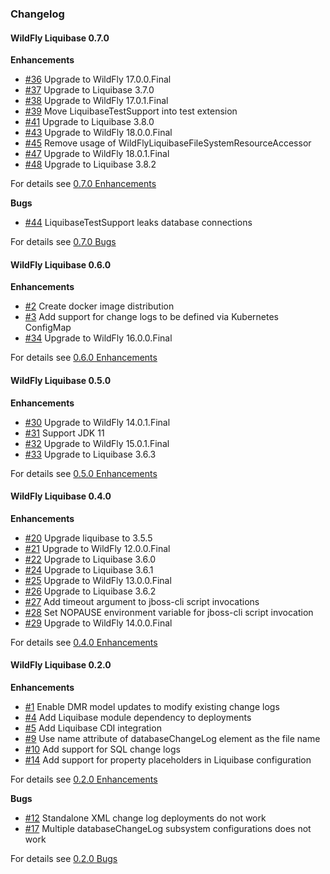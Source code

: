 ### Changelog

#### WildFly Liquibase 0.7.0

**Enhancements**

* [#36][36] Upgrade to WildFly 17.0.0.Final
* [#37][37] Upgrade to Liquibase 3.7.0
* [#38][38] Upgrade to WildFly 17.0.1.Final
* [#39][39] Move LiquibaseTestSupport into test extension
* [#41][41] Upgrade to Liquibase 3.8.0
* [#43][43] Upgrade to WildFly 18.0.0.Final
* [#45][45] Remove usage of WildFlyLiquibaseFileSystemResourceAccessor
* [#47][47] Upgrade to WildFly 18.0.1.Final
* [#48][48] Upgrade to Liquibase 3.8.2

For details see [0.7.0 Enhancements](https://github.com/jamesnetherton/wildfly-liquibase/issues?q=milestone%3A"0.7.0"+label%3Aenhancement)

**Bugs**

* [#44][44] LiquibaseTestSupport leaks database connections

For details see [0.7.0 Bugs](https://github.com/jamesnetherton/wildfly-liquibase/issues?q=milestone%3A"0.7.0"+label%3Abug)

[36]: https://github.com/jamesnetherton/wildfly-liquibase/issues/36
[37]: https://github.com/jamesnetherton/wildfly-liquibase/issues/37
[38]: https://github.com/jamesnetherton/wildfly-liquibase/issues/38
[39]: https://github.com/jamesnetherton/wildfly-liquibase/issues/39
[41]: https://github.com/jamesnetherton/wildfly-liquibase/issues/41
[43]: https://github.com/jamesnetherton/wildfly-liquibase/issues/43
[45]: https://github.com/jamesnetherton/wildfly-liquibase/issues/45
[47]: https://github.com/jamesnetherton/wildfly-liquibase/issues/47
[48]: https://github.com/jamesnetherton/wildfly-liquibase/issues/48
[44]: https://github.com/jamesnetherton/wildfly-liquibase/issues/44

#### WildFly Liquibase 0.6.0

**Enhancements**

* [#2][2] Create docker image distribution
* [#3][3] Add support for change logs to be defined via Kubernetes ConfigMap
* [#34][34] Upgrade to WildFly 16.0.0.Final

For details see [0.6.0 Enhancements](https://github.com/jamesnetherton/wildfly-liquibase/issues?q=milestone%3A"0.6.0"+label%3Aenhancement)

[2]: https://github.com/jamesnetherton/wildfly-liquibase/issues/2
[3]: https://github.com/jamesnetherton/wildfly-liquibase/issues/3
[34]: https://github.com/jamesnetherton/wildfly-liquibase/issues/34

#### WildFly Liquibase 0.5.0

**Enhancements**

* [#30][30] Upgrade to WildFly 14.0.1.Final
* [#31][31] Support JDK 11
* [#32][32] Upgrade to WildFly 15.0.1.Final
* [#33][33] Upgrade to Liquibase 3.6.3

For details see [0.5.0 Enhancements](https://github.com/jamesnetherton/wildfly-liquibase/issues?q=milestone%3A"0.5.0"+label%3Aenhancement)

[30]: https://github.com/jamesnetherton/wildfly-liquibase/issues/30
[31]: https://github.com/jamesnetherton/wildfly-liquibase/issues/31
[32]: https://github.com/jamesnetherton/wildfly-liquibase/issues/32
[33]: https://github.com/jamesnetherton/wildfly-liquibase/issues/33

#### WildFly Liquibase 0.4.0

**Enhancements**

* [#20][20] Upgrade liquibase to 3.5.5
* [#21][21] Upgrade to WildFly 12.0.0.Final
* [#22][22] Upgrade to Liquibase 3.6.0
* [#24][24] Upgrade to Liquibase 3.6.1
* [#25][25] Upgrade to WildFly 13.0.0.Final
* [#26][26] Upgrade to Liquibase 3.6.2
* [#27][27] Add timeout argument to jboss-cli script invocations
* [#28][28] Set NOPAUSE environment variable for jboss-cli script invocation
* [#29][29] Upgrade to WildFly 14.0.0.Final

For details see [0.4.0 Enhancements](https://github.com/jamesnetherton/wildfly-liquibase/issues?q=milestone%3A"0.4.0"+label%3Aenhancement)

[20]: https://github.com/jamesnetherton/wildfly-liquibase/issues/20
[21]: https://github.com/jamesnetherton/wildfly-liquibase/issues/21
[22]: https://github.com/jamesnetherton/wildfly-liquibase/issues/22
[24]: https://github.com/jamesnetherton/wildfly-liquibase/issues/24
[25]: https://github.com/jamesnetherton/wildfly-liquibase/issues/25
[26]: https://github.com/jamesnetherton/wildfly-liquibase/issues/26
[27]: https://github.com/jamesnetherton/wildfly-liquibase/issues/27
[28]: https://github.com/jamesnetherton/wildfly-liquibase/issues/28
[29]: https://github.com/jamesnetherton/wildfly-liquibase/issues/29

#### WildFly Liquibase 0.2.0

**Enhancements**

* [#1][1] Enable DMR model updates to modify existing change logs
* [#4][4] Add Liquibase module dependency to deployments
* [#5][5] Add Liquibase CDI integration
* [#9][9] Use name attribute of databaseChangeLog element as the file name
* [#10][10] Add support for SQL change logs
* [#14][14] Add support for property placeholders in Liquibase configuration

For details see [0.2.0 Enhancements](https://github.com/jamesnetherton/wildfly-liquibase/issues?q=milestone%3A"0.2.0"+label%3Aenhancement)

**Bugs**

* [#12][12] Standalone XML change log deployments do not work
* [#17][17] Multiple databaseChangeLog subsystem configurations does not work

For details see [0.2.0 Bugs](https://github.com/jamesnetherton/wildfly-liquibase/issues?q=milestone%3A"0.2.0"+label%3Abug)

[1]: https://github.com/jamesnetherton/wildfly-liquibase/issues/1
[4]: https://github.com/jamesnetherton/wildfly-liquibase/issues/4
[5]: https://github.com/jamesnetherton/wildfly-liquibase/issues/5
[9]: https://github.com/jamesnetherton/wildfly-liquibase/issues/9
[10]: https://github.com/jamesnetherton/wildfly-liquibase/issues/10
[14]: https://github.com/jamesnetherton/wildfly-liquibase/issues/14
[12]: https://github.com/jamesnetherton/wildfly-liquibase/issues/12
[17]: https://github.com/jamesnetherton/wildfly-liquibase/issues/17